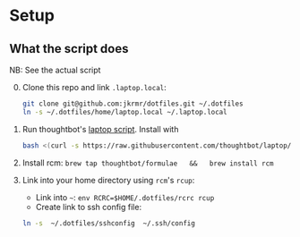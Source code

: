 Setup
======

What the script does
----------------------

NB: See the actual script

00. Clone this repo and link `.laptop.local`:

    ```sh
    git clone git@github.com:jkrmr/dotfiles.git ~/.dotfiles
    ln -s ~/.dotfiles/home/laptop.local ~/.laptop.local
    ```

00. Run thoughtbot's [laptop script](http://github.com/thoughtbot/laptop). Install with

    ```sh
    bash <(curl -s https://raw.githubusercontent.com/thoughtbot/laptop/master/mac) 2>&1 | tee ~/laptop.log
    ```

00. Install rcm: `brew tap thoughtbot/formulae   &&   brew install rcm`

00. Link into your home directory using `rcm`'s `rcup`:
    * Link into `~`: `env RCRC=$HOME/.dotfiles/rcrc rcup`
    * Create link to ssh config file:

    ```sh
    ln -s  ~/.dotfiles/sshconfig  ~/.ssh/config
    ```

[laptop-readme]: https://github.com/thoughtbot/laptop/blob/master/README.md
